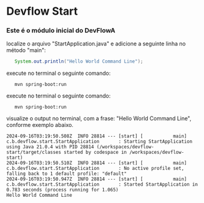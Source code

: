 # Devflow Start

### Este é o módulo inicial do DevFlowA

localize o arquivo "StartApplication.java" e adicione a seguinte linha no método "main":

```java
   System.out.println("Hello World Command Line");
```

execute no terminal o seguinte comando:

```shell
   mvn spring-boot:run
```

execute no terminal o seguinte comando:

```shell
   mvn spring-boot:run
```

visualize o output no terminal, com a frase: "Hello World Command Line", conforme exemplo abaixo.
```log
2024-09-16T03:19:50.508Z  INFO 28814 --- [start] [           main] c.b.devflow.start.StartApplication       : Starting StartApplication using Java 21.0.4 with PID 28814 (/workspaces/devflow-start/target/classes started by codespace in /workspaces/devflow-start)
2024-09-16T03:19:50.510Z  INFO 28814 --- [start] [           main] c.b.devflow.start.StartApplication       : No active profile set, falling back to 1 default profile: "default"
2024-09-16T03:19:50.947Z  INFO 28814 --- [start] [           main] c.b.devflow.start.StartApplication       : Started StartApplication in 0.783 seconds (process running for 1.065)
Hello World Command Line
```


